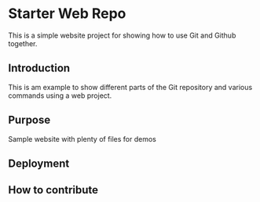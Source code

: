 # Starter Web Repo

This is a simple website project for 
showing how to use Git and Github together.

## Introduction

This is am example to show different parts
of the Git repository and various commands
using a web project.

## Purpose

Sample website with plenty of files for demos

## Deployment

## How to contribute